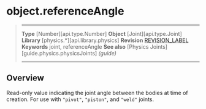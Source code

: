 # object.referenceAngle

> --------------------- ------------------------------------------------------------------------------------------
> __Type__              [Number][api.type.Number]
> __Object__            [Joint][api.type.Joint]
> __Library__           [physics.*][api.library.physics]
> __Revision__          [REVISION_LABEL](REVISION_URL)
> __Keywords__          joint, referenceAngle
> __See also__          [Physics Joints][guide.physics.physicsJoints] _(guide)_
> --------------------- ------------------------------------------------------------------------------------------

## Overview

Read-only value indicating the joint angle between the bodies at time of creation. For use with `"pivot"`, `"piston"`, and `"weld"` joints.